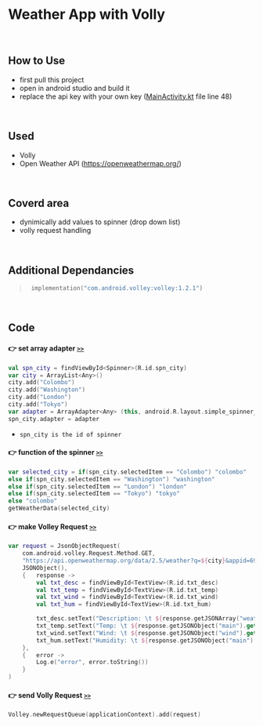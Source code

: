 # Weather App with Volly
<br>

## How to Use
* first pull this project
* open in android studio and build it
* replace the api key with your own key ([MainActivity.kt](./app/src/main/java/com/example/weatherapp/MainActivity.kt) file line 48)
<br>

## Used
* Volly
* Open Weather API (https://openweathermap.org/)
<br>

## Coverd area
* dynimically add values to spinner (drop down list)
* volly request handling
<br>

## Additional Dependancies
> ```kotlin
>  implementation("com.android.volley:volley:1.2.1") 
>  ```
<br>

## Code

#### :point_right: set array adapter  [`>>`](./app/src/main/java/com/example/weatherapp/MainActivity.kt)
```kotlin
val spn_city = findViewById<Spinner>(R.id.spn_city)
var city = ArrayList<Any>()
city.add("Colombo")
city.add("Washington")
city.add("London")
city.add("Tokyo")
var adapter = ArrayAdapter<Any> (this, android.R.layout.simple_spinner_item, city)
spn_city.adapter = adapter
```
* `spn_city is the id of spinner`

#### :point_right: function of the spinner  [`>>`](./app/src/main/java/com/example/weatherapp/MainActivity.kt)
```kotlin
var selected_city = if(spn_city.selectedItem == "Colombo") "colombo"
else if(spn_city.selectedItem == "Washington") "washington"
else if(spn_city.selectedItem == "London") "london"
else if(spn_city.selectedItem == "Tokyo") "tokyo"
else "colombo"
getWeatherData(selected_city)
```

#### :point_right: make Volley Request  [`>>`](./app/src/main/java/com/example/weatherapp/MainActivity.kt)
```kotlin
var request = JsonObjectRequest(
    com.android.volley.Request.Method.GET,
    "https://api.openweathermap.org/data/2.5/weather?q=${city}&appid=69f503e650105171a22c295f2a7ce03c",
    JSONObject(),
    {   response ->
        val txt_desc = findViewById<TextView>(R.id.txt_desc)
        val txt_temp = findViewById<TextView>(R.id.txt_temp)
        val txt_wind = findViewById<TextView>(R.id.txt_wind)
        val txt_hum = findViewById<TextView>(R.id.txt_hum)

        txt_desc.setText("Description: \t ${response.getJSONArray("weather").getJSONObject(0).get("description").toString()}",)
        txt_temp.setText("Temp: \t ${response.getJSONObject("main").get("temp").toString()}")
        txt_wind.setText("Wind: \t ${response.getJSONObject("wind").get("speed").toString()}")
        txt_hum.setText("Humidity: \t ${response.getJSONObject("main").get("humidity").toString()}")
    },
    {   error ->
        Log.e("error", error.toString())
    }
)
```

#### :point_right: send Volly Request  [`>>`](./app/src/main/java/com/example/weatherapp/MainActivity.kt)
```kotlin
Volley.newRequestQueue(applicationContext).add(request) 
```

